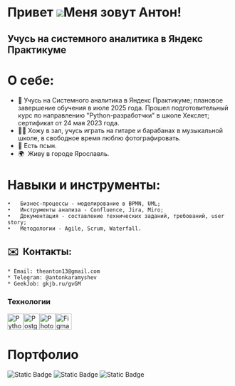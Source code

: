 Привет ![](https://user-images.githubusercontent.com/18350557/176309783-0785949b-9127-417c-8b55-ab5a4333674e.gif)Меня зовут Антон!
=============================================================================================================================

Учусь на системного аналитика в Яндекс Практикуме
-------------------------------------------------

# О себе:  
* 🧠 Учусь на Системного аналитика в Яндекс Практикуме; плановое завершение обучения в июле 2025 года. Прошел подготовительный курс по направлению "Python-разработчки" в школе Хекслет; сертификат от 24 мая 2023 года.
* 🙋‍♂️ Хожу в зал, учусь играть на гитаре и барабанах в музыкальной школе, в свободное время люблю фотографировать. 
* 🐶 Есть псын.
* 🌍  Живу в городе Ярославль.

# Навыки и инструменты: 
	•	Бизнес-процессы - моделирование в BPMN, UML;
	•	Инструменты анализа - Confluence, Jira, Miro;
	•	Документация - составление технических заданий, требований, user story;
	•	Методологии - Agile, Scrum, Waterfall.

## ✉️  Контакты:
    * Email: theanton13@gmail.com
    * Telegram: @antonkaramyshev
    * GeekJob: gkjb.ru/gvGM

### Технологии
<a href="https://www.python.org/" target="_blank" rel="noreferrer"><img src="https://raw.githubusercontent.com/danielcranney/readme-generator/main/public/icons/skills/python-colored.svg" width="36" height="36" alt="Python" /></a><a href="https://www.postgresql.org/" target="_blank" rel="noreferrer"><img src="https://raw.githubusercontent.com/danielcranney/readme-generator/main/public/icons/skills/postgresql-colored.svg" width="36" height="36" alt="PostgreSQL" /></a><a href="https://www.adobe.com/uk/products/photoshop.html" target="_blank" rel="noreferrer"><img src="https://raw.githubusercontent.com/danielcranney/readme-generator/main/public/icons/skills/photoshop-colored.svg" width="36" height="36" alt="Photoshop" /></a><a href="https://www.figma.com/" target="_blank" rel="noreferrer"><img src="https://raw.githubusercontent.com/danielcranney/readme-generator/main/public/icons/skills/figma-colored.svg" width="36" height="36" alt="Figma" /></a>
</p>

# Портфолио

![Static Badge](https://img.shields.io/badge/%D0%9F%D0%B5%D1%82-%D0%BF%D1%80%D0%BE%D0%B5%D0%BA%D1%82%D1%8B%20-green?style=flat&link=https%3A%2F%2Fgithub.com%2Fkaramyshevanton%2Fkaramyshevanton%2Ftree%2Fmain%2F%25D0%259F%25D0%25BE%25D1%2580%25D1%2582%25D1%2584%25D0%25BE%25D0%25BB%25D0%25B8%25D0%25BE)      ![Static Badge](https://img.shields.io/badge/%D0%9F%D0%BE%D1%80%D1%82%D1%84%D0%BE%D0%BB%D0%B8%D0%BE%20-blue?style=flat&link=https%3A%2F%2Fgithub.com%2Fkaramyshevanton%2Fkaramyshevanton%2Ftree%2Fmain%2F%25D0%259F%25D0%25BE%25D1%2580%25D1%2582%25D1%2584%25D0%25BE%25D0%25BB%25D0%25B8%25D0%25BE)      ![Static Badge](https://img.shields.io/badge/%D0%9A%D0%BD%D0%B8%D0%B3%D0%B8%20-red?link=https%3A%2F%2Fgithub.com%2Fkaramyshevanton%2Fkaramyshevanton%2Ftree%2Fmain%2F%25D0%259A%25D0%25BD%25D0%25B8%25D0%25B3%25D0%25B8)

